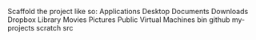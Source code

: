 Scaffold the project like so:
Applications
Desktop
Documents
Downloads
Dropbox
Library
Movies
Pictures
Public
Virtual Machines
bin
github
my-projects
scratch
src
